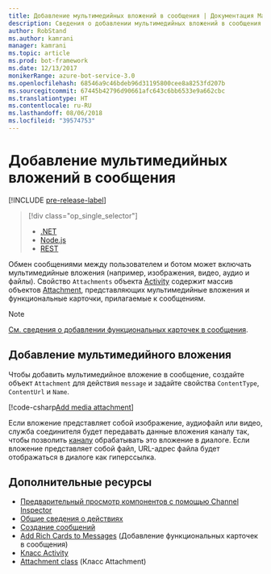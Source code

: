 ```yaml
---
title: Добавление мультимедийных вложений в сообщения | Документация Майкрософт
description: Сведения о добавлении мультимедийных вложений в сообщения с помощью пакета SDK Bot Builder для .NET.
author: RobStand
ms.author: kamrani
manager: kamrani
ms.topic: article
ms.prod: bot-framework
ms.date: 12/13/2017
monikerRange: azure-bot-service-3.0
ms.openlocfilehash: 68546a9c46bdeb96d31195800cee8a8253fd207b
ms.sourcegitcommit: 67445b42796d90661afc643c6bb6533e9a662cbc
ms.translationtype: HT
ms.contentlocale: ru-RU
ms.lasthandoff: 08/06/2018
ms.locfileid: "39574753"
---
```

# <a name="add-media-attachments-to-messages"></a>Добавление мультимедийных вложений в сообщения

[!INCLUDE [pre-release-label](../includes/pre-release-label-v3.md)]

> [!div class="op_single_selector"]
> - [.NET](../dotnet/bot-builder-dotnet-add-media-attachments.md)
> - [Node.js](../nodejs/bot-builder-nodejs-send-receive-attachments.md)
> - [REST](../rest-api/bot-framework-rest-connector-add-media-attachments.md)

Обмен сообщениями между пользователем и ботом может включать мультимедийные вложения (например, изображения, видео, аудио и файлы). Свойство `Attachments` объекта <a href="https://docs.botframework.com/en-us/csharp/builder/sdkreference/dc/d2f/class_microsoft_1_1_bot_1_1_connector_1_1_activity.html" target="_blank">Activity</a> содержит массив объектов <a href="https://docs.microsoft.com/en-us/dotnet/api/microsoft.bot.connector.attachments?view=botconnector-3.12.2.4" target="_blank">Attachment</a>, представляющих мультимедийные вложения и функциональные карточки, прилагаемые к сообщениям. 

> [!NOTE]
> [См. сведения о добавлении функциональных карточек в сообщения](bot-builder-dotnet-add-rich-card-attachments.md).

## <a name="add-a-media-attachment"></a>Добавление мультимедийного вложения  

Чтобы добавить мультимедийное вложение в сообщение, создайте объект `Attachment` для действия `message` и задайте свойства `ContentType`, `ContentUrl` и `Name`. 

[!code-csharp[Add media attachment](../includes/code/dotnet-add-attachments.cs#addMediaAttachment)]

Если вложение представляет собой изображение, аудиофайл или видео, служба соединителя будет передавать данные вложения каналу так, чтобы позволить [каналу](bot-builder-dotnet-channeldata.md) обрабатывать это вложение в диалоге. Если вложение представляет собой файл, URL-адрес файла будет отображаться в диалоге как гиперссылка.

## <a name="additional-resources"></a>Дополнительные ресурсы

- [Предварительный просмотр компонентов с помощью Channel Inspector][inspector]
- [Общие сведения о действиях](bot-builder-dotnet-activities.md)
- [Создание сообщений](bot-builder-dotnet-create-messages.md)
- [Add Rich Cards to Messages](bot-builder-dotnet-add-rich-card-attachments.md) (Добавление функциональных карточек в сообщения)
- <a href="https://docs.botframework.com/en-us/csharp/builder/sdkreference/dc/d2f/class_microsoft_1_1_bot_1_1_connector_1_1_activity.html" target="_blank">Класс Activity</a>
- <a href="https://docs.microsoft.com/en-us/dotnet/api/microsoft.bot.connector.attachments?view=botconnector-3.12.2.4" target="_blank">Attachment class</a> (Класс Attachment)

[inspector]: ../bot-service-channel-inspector.md


